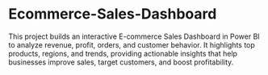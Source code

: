 # Ecommerce-Sales-Dashboard
This project builds an interactive E-commerce Sales Dashboard in Power BI to analyze revenue, profit, orders, and customer behavior. It highlights top products, regions, and trends, providing actionable insights that help businesses improve sales, target customers, and boost profitability.
